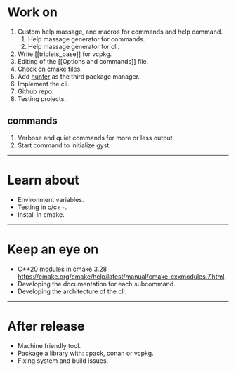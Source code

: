 # Work on
1. Custom help massage, and macros for commands and help command.
	1. Help massage generator for commands. 
	2. Help massage generator for cli.
2. Write [[triplets_base]] for vcpkg.
3. Editing of the [[Options and commands]] file.
4. Check on cmake files.
5. Add [hunter](https://github.com/cpp-pm/hunter) as the third package manager. 
6. Implement the cli.
7. Github repo.
8. Testing projects.
## commands
1. Verbose and quiet commands for more or less output.
2. Start command to initialize gyst.
---
# Learn about
- Environment variables.
- Testing in c/c++.
- Install in cmake.
---
# Keep an eye on
- C++20 modules in cmake 3.28 https://cmake.org/cmake/help/latest/manual/cmake-cxxmodules.7.html.
- Developing the documentation for each subcommand.
- Developing the architecture of the cli.
---
# After release
- Machine friendly tool.
- Package a library with: cpack, conan or vcpkg.
- Fixing system and build issues.